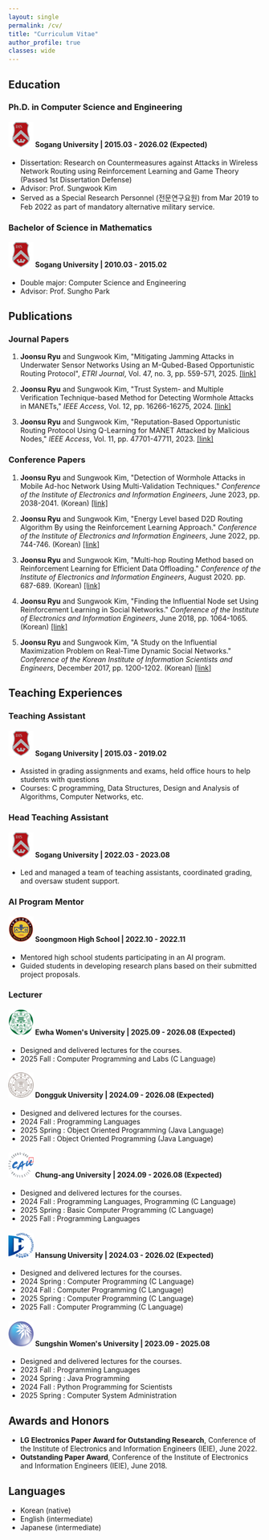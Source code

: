 ```yaml
---
layout: single
permalink: /cv/
title: "Curriculum Vitae"
author_profile: true
classes: wide
---
```


## Education
### Ph.D. in Computer Science and Engineering
#### <img src="\assets\sogang.png" width=50 height=50> **Sogang University** | 2015.03 - 2026.02 (Expected)
- Dissertation: Research on Countermeasures against Attacks in Wireless Network Routing using Reinforcement Learning and Game Theory (Passed 1st Dissertation Defense)
- Advisor: Prof. Sungwook Kim
- Served as a Special Research Personnel (전문연구요원) from Mar 2019 to Feb 2022 as part of mandatory alternative military service.

### Bachelor of Science in Mathematics
#### <img src="\assets\sogang.png" width=50 height=50> **Sogang University** | 2010.03 - 2015.02
- Double major: Computer Science and Engineering
- Advisor: Prof. Sungho Park

## Publications
### Journal Papers
1. **__Joonsu Ryu__** and Sungwook Kim, "Mitigating Jamming Attacks in Underwater Sensor Networks Using an M-Qubed-Based Opportunistic Routing Protocol", *ETRI Journal*, Vol. 47, no. 3, pp. 559-571, 2025. [[link]](https://onlinelibrary.wiley.com/doi/full/10.4218/etrij.2023-0526)

2. **__Joonsu Ryu__** and Sungwook Kim, "Trust System- and Multiple Verification Technique-based Method for Detecting Wormhole Attacks in MANETs," *IEEE Access*, Vol. 12, pp. 16266-16275, 2024. [[link]](https://ieeexplore.ieee.org/document/10403892)

3. **__Joonsu Ryu__** and Sungwook Kim, "Reputation-Based Opportunistic Routing Protocol Using Q-Learning for MANET Attacked by Malicious Nodes," *IEEE Access*, Vol. 11, pp. 47701-47711, 2023. [[link]](https://ieeexplore.ieee.org/document/10038554)

### Conference Papers
1. **__Joonsu Ryu__** and Sungwook Kim, "Detection of Wormhole Attacks in Mobile Ad-hoc Network Using Multi-Validation Techniques." *Conference of the Institute of Electronics and Information Engineers*, June 2023, pp. 2038-2041. (Korean) [[link]](https://www.dbpia.co.kr/journal/articleDetail?nodeId=NODE11522580)

2. **__Joonsu Ryu__** and Sungwook Kim, "Energy Level based D2D Routing Algorithm By using the Reinforcement Learning Approach." *Conference of the Institute of Electronics and Information Engineers*, June 2022, pp. 744-746. (Korean) [[link]](https://www.dbpia.co.kr/journal/articleDetail?nodeId=NODE11132455)

3. **__Joonsu Ryu__** and Sungwook Kim, "Multi-hop Routing Method based on Reinforcement Learning for Efficient Data Offloading." *Conference of the Institute of Electronics and Information Engineers*, August 2020. pp. 687-689. (Korean) [[link]](https://www.dbpia.co.kr/journal/articleDetail?nodeId=NODE10447955)

4. **__Joonsu Ryu__** and Sungwook Kim, "Finding the Influential Node set Using Reinforcement Learning in Social Networks." *Conference of the Institute of Electronics and Information Engineers*, June 2018, pp. 1064-1065. (Korean) [[link]](https://www.dbpia.co.kr/journal/articleDetail?nodeId=NODE07515957)

5. **__Joonsu Ryu__** and Sungwook Kim, "A Study on the Influential Maximization Problem on Real-Time Dynamic Social Networks." *Conference of the Korean Institute of Information Scientists and Engineers*, December 2017, pp. 1200-1202. (Korean) [[link]](https://www.dbpia.co.kr/journal/articleDetail?nodeId=NODE07322440)

## Teaching Experiences
### Teaching Assistant
#### <img src="\assets\sogang.png" width=50 height=50> **Sogang University** | 2015.03 - 2019.02
- Assisted in grading assignments and exams, held office hours to help students with questions
- Courses: C programming, Data Structures, Design and Analysis of Algorithms, Computer Networks, etc.

### Head Teaching Assistant
#### <img src="\assets\sogang.png" width=50 height=50> **Sogang University** | 2022.03 - 2023.08
- Led and managed a team of teaching assistants, coordinated grading, and oversaw student support.

### AI Program Mentor
#### <img src="\assets\soongmoon.png" width=50 height=50> **Soongmoon High School** | 2022.10 - 2022.11
- Mentored high school students participating in an AI program.
- Guided students in developing research plans based on their submitted project proposals.

### Lecturer
#### <img src="\assets\ewha.png" width=50 height=50> **Ewha Women's University** | 2025.09 - 2026.08 (Expected)
- Designed and delivered lectures for the courses.
- 2025 Fall : Computer Programming and Labs (C Language)

#### <img src="\assets\dongguk.png" width=50 height=50> **Dongguk University** | 2024.09 - 2026.08 (Expected)
- Designed and delivered lectures for the courses.
- 2024 Fall : Programming Languages
- 2025 Spring : Object Oriented Programming (Java Language)
- 2025 Fall : Object Oriented Programming (Java Language)

#### <img src="\assets\chungang.png" width=50 height=50> **Chung-ang University** | 2024.09 - 2026.08 (Expected)
- Designed and delivered lectures for the courses.
- 2024 Fall : Programming Languages, Programming (C Language)
- 2025 Spring : Basic Computer Programming (C Language)
- 2025 Fall : Programming Languages

#### <img src="\assets\hansung.png" width=50 height=50> **Hansung University** | 2024.03 - 2026.02 (Expected)
- Designed and delivered lectures for the courses.
- 2024 Spring : Computer Programming (C Language)
- 2024 Fall : Computer Programming (C Language)
- 2025 Spring : Computer Programming (C Language)
- 2025 Fall : Computer Programming (C Language)

#### <img src="\assets\sungshin.png" width=50 height=50> **Sungshin Women's University** | 2023.09 - 2025.08
- Designed and delivered lectures for the courses.
- 2023 Fall : Programming Languages
- 2024 Spring : Java Programming
- 2024 Fall : Python Programming for Scientists
- 2025 Spring : Computer System Administration

## Awards and Honors
- **LG Electronics Paper Award for Outstanding Research**, Conference of the Institute of Electronics and Information Engineers (IEIE), June 2022.
- **Outstanding Paper Award**, Conference of the Institute of Electronics and Information Engineers (IEIE), June 2018.

## Languages
- Korean (native)
- English (intermediate)
- Japanese (intermediate)